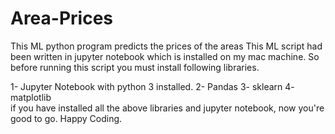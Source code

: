 # Area-Prices
This ML python program predicts the prices of the areas 
This ML script had been written in jupyter notebook which is installed on my mac machine. So before running this script you must install following libraries.

1- Jupyter Notebook with python 3 installed.
2- Pandas 
3- sklearn
4- matplotlib  
if you have installed all the above libraries and jupyter notebook, now you're good to go. Happy Coding.
